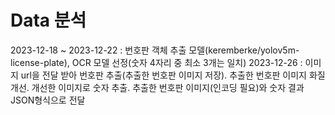 # Data 분석
2023-12-18 ~ 2023-12-22 : 번호판 객체 추출 모델(keremberke/yolov5m-license-plate), OCR 모델 선정(숫자 4자리 중 최소 3개는 일치)
2023-12-26 : 이미지 url을 전달 받아 번호판 추출(추출한 번호판 이미지 저장). 추출한 번호판 이미지 화질 개선. 개선한 이미지로 숫자 추출. 추출한 번호판 이미지(인코딩 필요)와 숫자 결과 JSON형식으로 전달